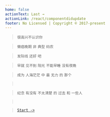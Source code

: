 ```yaml
---
home: false
actionText: Last →
actionLink: /react/componentdidupdate
footer: No Licensed | Copyright © 2017-present
---
```


> `很高兴不认识你`

> `懒癌晚期` `非` `典型` `码农`

> `发际线` `还好` `吧`

> `早就` `见不到` `阳光`
> `不能早睡`
> `没有夜晚`

> `成为` `人海茫茫` `中` `最` `无力` `的` `那个`

> ` `

> `纪念` `有没有` `不太清楚` `的` `过去` `和` `一些人`

> ` `

> [`Start ->`](react/componentdidupdate.md)


